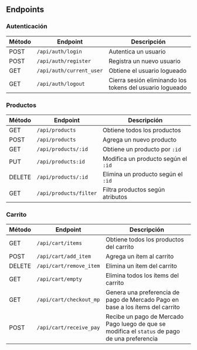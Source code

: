 
## Endpoints

### Autenticación

| Método | Endpoint               | Descripción                      | 
|--------|------------------------|----------------------------------|
| POST  | `/api/auth/login`        | Autentica un usuario       |
| POST  | `/api/auth/register`    | Registra un nuevo usuario        |
| GET   | `/api/auth/current_user`  | Obtiene el usuario logueado |
| GET   | `/api/auth/logout`        | Cierra sesión eliminando los tokens del usuario logueado |


### Productos

| Método | Endpoint               | Descripción                      |
|--------|------------------------|----------------------------------|
| GET    | `/api/products`        | Obtiene todos los productos |
| POST    | `/api/products`    | Agrega un nuevo producto |
| GET   | `/api/products/:id`        |Obtiene un producto por <code>:id</code>|
| PUT   | `/api/products:id`        | Modifica un producto según el <code>:id</code> |
| DELETE   | `/api/products/:id`        | Elimina un producto según el <code>:id</code>  |
| GET   | `/api/products/filter`        | Filtra productos según atributos   |


### Carrito
| Método | Endpoint               | Descripción                      |
|--------|------------------------|----------------------------------|
| GET    | `/api/cart/items`        | Obtiene todos los productos del carrito |
| POST    | `/api/cart/add_item`    | Agrega un ítem al carrito |
| DELETE   | `/api/cart/remove_item`        | Elimina un ítem del carrito |
| GET   | `/api/cart/empty`        | Elimina todos los ítems del carrito |
| GET    | `/api/cart/checkout_mp`        | Genera una preferencia de pago de Mercado Pago en base a los ítems del carrito |
| POST    | `/api/cart/receive_pay`        | Recibe un pago de Mercado Pago luego de que se modifica el <code>status</code> de pago de una preferencia |